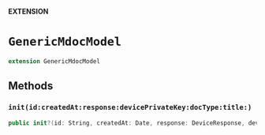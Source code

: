 **EXTENSION**

# `GenericMdocModel`
```swift
extension GenericMdocModel
```

## Methods
### `init(id:createdAt:response:devicePrivateKey:docType:title:)`

```swift
public init?(id: String, createdAt: Date, response: DeviceResponse, devicePrivateKey: CoseKeyPrivate, docType: String, title: String)
```
